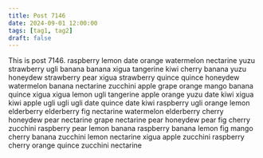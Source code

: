 ```yaml
---
title: Post 7146
date: 2024-09-01 12:00:00
tags: [tag1, tag2]
draft: false
---
```

This is post 7146.
raspberry
lemon
date
orange
watermelon
nectarine
yuzu
strawberry
ugli
banana
banana
xigua
tangerine
kiwi
cherry
banana
yuzu
honeydew
strawberry
pear
xigua
strawberry
quince
quince
honeydew
watermelon
banana
nectarine
zucchini
apple
grape
orange
mango
banana
quince
xigua
xigua
lemon
ugli
tangerine
apple
orange
yuzu
date
kiwi
xigua
kiwi
apple
ugli
ugli
ugli
date
quince
date
kiwi
raspberry
ugli
orange
lemon
elderberry
elderberry
fig
nectarine
watermelon
elderberry
cherry
honeydew
pear
nectarine
grape
nectarine
pear
honeydew
pear
fig
cherry
zucchini
raspberry
pear
lemon
banana
raspberry
banana
lemon
fig
mango
cherry
banana
zucchini
lemon
nectarine
xigua
apple
zucchini
raspberry
cherry
orange
quince
zucchini
nectarine
